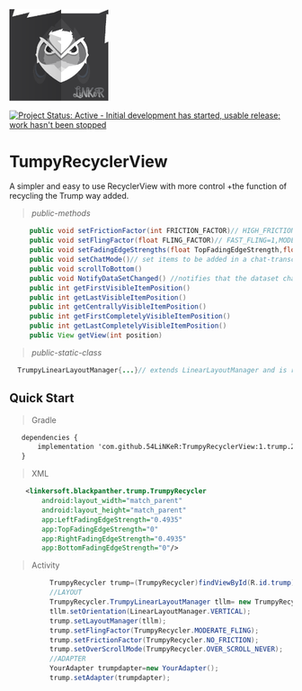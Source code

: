  <img src="https://github.com/54LiNKeR/54LiNKeR.github.io/blob/master/shots/LiNKeR.png" width="35%">
 
 [![Project Status: Active - Initial development has started, usable release; work hasn't been stopped ](http://www.repostatus.org/badges/0.1.0/active.svg)](http://www.repostatus.org/#active)

TumpyRecyclerView
=============
A simpler and easy to use RecyclerView with more control +the function of recycling the Trump way added.

> *public-methods*

```java
     public void setFrictionFactor(int FRICTION_FACTOR)// HIGH_FRICTION=15,MODERATE_FRICTION=10,LOW_FRICTION=5,NO_FRICTION=1
     public void setFlingFactor(float FLING_FACTOR)// FAST_FLING=1,MODERATE_FLING=0.5F,SLOW_FLING=0.1F,NO_FLING=0F
     public void setFadingEdgeStrengths(float TopFadingEdgeStrength,float BottomFadingEdgeStrength,float LeftFadingEdgeStrength,float RightFadingEdgeStrength)
     public void setChatMode()// set items to be added in a chat-transcript mode
     public void scrollToBottom()
     public void NotifyDataSetChanged() //notifies that the dataset changed when the RecyclerView is not drawing/scrolling
     public int getFirstVisibleItemPosition()
     public int getLastVisibleItemPosition()
     public int getCentrallyVisibleItemPosition()
     public int getFirstCompletelyVisibleItemPosition()
     public int getLastCompletelyVisibleItemPosition()
     public View getView(int position)
```

> *public-static-class*

```java
  TrumpyLinearLayoutManager{...}// extends LinearLayoutManager and is responsible for controlling the friction of the TumpyRecyclerView
```

## Quick Start

> Gradle

```xml
   dependencies {
       implementation 'com.github.54LiNKeR:TrumpyRecyclerView:1.trump.2'
   }
```

> XML

```xml
    <linkersoft.blackpanther.trump.TrumpyRecycler
        android:layout_width="match_parent"
        android:layout_height="match_parent"
        app:LeftFadingEdgeStrength="0.4935"
        app:TopFadingEdgeStrength="0"
        app:RightFadingEdgeStrength="0.4935"
        app:BottomFadingEdgeStrength="0"/>
```

> Activity

```java
          TrumpyRecycler trump=(TrumpyRecycler)findViewById(R.id.trump);
          //LAYOUT
          TrumpyRecycler.TrumpyLinearLayoutManager tllm= new TrumpyRecycler.TrumpyLinearLayoutManager(context);
          tllm.setOrientation(LinearLayoutManager.VERTICAL);
          trump.setLayoutManager(tllm);
          trump.setFlingFactor(TrumpyRecycler.MODERATE_FLING);
          trump.setFrictionFactor(TrumpyRecycler.NO_FRICTION);
          trump.setOverScrollMode(TrumpyRecycler.OVER_SCROLL_NEVER);
          //ADAPTER
          YourAdapter trumpdapter=new YourAdapter();
          trump.setAdapter(trumpdapter);
```


